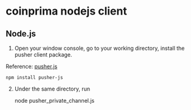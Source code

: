 # coinprima nodejs client

## Node.js

1. Open your window console, go to your working directory, install the pusher client package.

Reference: [pusher.js](https://github.com/pusher/pusher-js#nodejs)

    npm install pusher-js    
    
2. Under the same directory, run

    node pusher_private_channel.js

